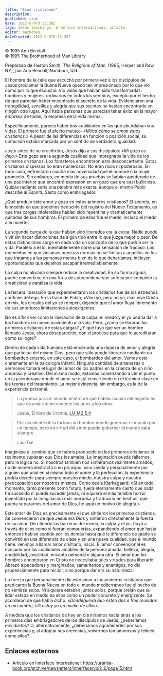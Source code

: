 ```yaml
---
title: "Esos cristianos"
description: 
published: true
date: 2022-9-9T8:13:38Z
tags: Jesus teachings, Innerface International, article
editor: markdown
dateCreated: 2022-9-9T8:13:38Z
---
```


<p class="v-card v-sheet theme--light grey lighten-3 px-2">© 1995 Ann Bendall<br>© 1995 The Brotherhood of Man Library</p>

Preparado de Huston Smith, _The Religions of Man_, (1965, Harper and Row, NY), por Ann Bendall, Nambour, Qld.

El hombre de la calle que escuchó por primera vez a los discípulos de Jesús proclamar la Buena Nueva quedó tan impresionado por lo que vio como por lo que escuchó. Vio vidas que habían sido transformadas: hombres y mujeres, ordinarios en todos los sentidos, excepto por el hecho de que parecían haber encontrado el secreto de la vida. Evidenciaron una tranquilidad, sencillez y alegría que sus oyentes no habían encontrado en ningún otro lugar. Aquí había personas que parecían tener éxito en la mayor empresa de todas, la empresa de la vida misma.

Específicamente, parecía haber dos cualidades en las que abundaban sus vidas. El primero fue el afecto mutuo:- «_Mirad cómo se aman estos cristianos._» A pesar de las diferencias en función o posición social, su comunión estaba marcada por un sentido de verdadera igualdad.

Justo antes de su crucifixión, Jesús dijo a sus discípulos: «_Mi gozo os dejo._» Este gozo era la segunda cualidad que impregnaba la vida de los primeros cristianos. Los forasteros encontraron esto desconcertante. Estos cristianos dispersos no eran numerosos. No eran ricos ni poderosos. En todo caso, enfrentaron mucha más adversidad que el hombre o la mujer promedio. Sin embargo, en medio de sus pruebas se habían apoderado de una paz interior que encontró expresión en un gozo que era casi bullicioso. Quizás radiante sería una palabra más exacta, aunque el mismo Pablo describe al Espíritu Santo como embriagador.

¿Qué produjo este amor y gozo en estos primeros cristianos? El secreto, en la medida en que podemos deducirlo del registro del Nuevo Testamento, es que tres cargas intolerables habían sido repentina y dramáticamente quitadas de sus hombros. El primero de ellos fue el miedo, incluso el miedo a la muerte.

La segunda carga de la que habían sido liberados era la culpa. Nadie puede vivir sin hacer distinciones de algún tipo entre lo que juzga mejor o peor. De estas distinciones surge en cada vida un concepto de lo que podría ser la vida. Paralelo a esto, inevitablemente corre una sensación de fracaso. Los momentos en que violamos nuestras normas no se limitan a aquellos en los que tratamos a las personas menos bien de lo que deberíamos; incluyen oportunidades que dejamos escapar irremediablemente.

La culpa no aliviada siempre reduce la creatividad. En su forma aguda, puede convertirse en una furia de autocondena que sofoca por completo la creatividad y paraliza la vida.

La tercera liberación que experimentaron los cristianos fue de los estrechos confines del ego. En la frase de Pablo, «Vivo yo, pero no yo, mas vive Cristo en mí», los círculos del yo se rompen, dejando que el amor fluya libremente de sus anteriores limitaciones autoexigentes.

No es difícil ver cómo la liberación de la culpa, el miedo y el yo podría dar a los hombres un nuevo nacimiento a la vida. Pero, ¿cómo se libraron los primeros cristianos de estas cargas? ¿Y qué tuvo que ver un hombre llamado Jesús, ahora desaparecido, con el proceso para que lo acreditaran como su logro?

Dentro de cada vida humana está encerrada una riqueza de amor y alegría que participa del mismo Dios, pero que sólo puede liberarse mediante un bombardeo externo, en este caso, el bombardeo del amor. Vemos esto claramente en la psicología infantil. Ninguna cantidad de amenazas o sermones tomará el lugar del amor de los padres en la crianza de un niño amoroso y creativo. Del mismo modo, estamos comenzando a ver el punto en la psicoterapia donde el amor se está convirtiendo en el término clave en las teorías del tratamiento. La mejor evidencia, sin embargo, es la de la experiencia personal.

> La prueba para el mundo entero de que habéis nacido del espíritu es que os amáis sinceramente los unos a los otros.
>
> Jesús, El libro de Urantia, [LU 142:5.4](/es/The_Urantia_Book/142#p5_4)

> Por accidente de la fortuna un hombre puede gobernar el mundo por un tiempo, pero en virtud del amor puede gobernar el mundo para siempre.
>
> Lao-Tsé

Imagínese el cambio que se habría producido en los primeros cristianos si realmente supieran que Dios los amaba. La imaginación puede fallarnos, pero la lógica no. Si nosotros también nos sintiéramos realmente amados, no de manera abstracta o en principio, sino vívida y personalmente por alguien que unió en sí mismo todo el poder y la perfección, la experiencia podría derretir para siempre nuestro miedo, nuestra culpa y nuestra preocupación por nosotros mismos. Como decía Kierkegaard: «Si en todo momento, tanto presente como futuro, fuera eternamente cierto que nada ha sucedido ni puede suceder jamás, ni siquiera el más temible horror inventado por la imaginación más morbosa y traducido en hechos, que pueda separarnos del amor de Dios, he aquí un motivo de alegría.»

Este amor de Dios es precisamente el que sintieron los primeros cristianos. Se convencieron de que Jesús era Dios y sintieron directamente la fuerza de su amor. Derritiendo las barreras del miedo, la culpa y el yo, fluyó a través de ellos como si fueran compuertas, expandiendo el amor que hasta entonces habían sentido por los demás hasta que la diferencia de grado se convirtió en una diferencia de clase y en una nueva cualidad, que el mundo tiene. venimos a llamar amor cristiano, nació. El amor convencional es evocado por las cualidades amables de la persona amada: belleza, alegría, amabilidad, jovialidad, encanto personal o alguna otra. El amor que los hombres encontraron en Cristo no necesitaba tales virtudes para liberarlo. Abrazó a pecadores y marginados, samaritanos y enemigos; no dio prudencialmente para recibir, sino porque dar era su naturaleza.

La fuerza que personalmente dio este amor a los primeros cristianos que predicaron la Buena Nueva en todo el mundo mediterráneo fue el hecho de no sentirse solos. Ni siquiera estaban juntos solos, porque creían que su líder estaba en medio de ellos como un poder concreto y energizante. Se acordaron de que había dicho: «_Dondequiera que estén dos o tres reunidos en mi nombre, allí estoy yo en medio de ellos_».

A medida que los cristianos de hoy en día miramos hacia atrás a los primeros días embriagadores de los discípulos de Jesús, ¿deberíamos envidiarlos? O, alternativamente, ¿deberíamos agradecerles por sus experiencias y, al adoptar sus creencias, volvernos tan amorosos y felices como ellos?

## Enlaces externos

- Artículo en Innerface International: https://urantia-book.org/archive/newsletters/innerface/vol2_6/page15.html

